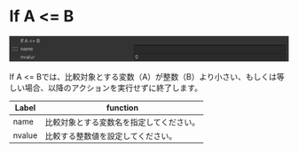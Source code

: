 
# If A <= B
![IfLessThanOrEqual](img/IfLessThanOrEqual.jpg)

If A <= Bでは、比較対象とする変数（A）が整数（B）より小さい、もしくは等しい場合、以降のアクションを実行せずに終了します。


|  Label |  function  |
| ----   | ---- |
| name | 比較対象とする変数名を指定してください。 |
| nvalue | 比較する整数値を設定してください。 |
